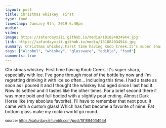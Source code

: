 ```yaml
---
layout: post
title: Christmas whiskey  First 
type: food
timestamp: January 9th, 2019 6:40pm
audio: 
video: 
image: https://saturdayxiii.github.io/media/181884034944.jpg
link: https://saturdayxiii.github.io/media/181884034944.jpg
summary: Christmas whiskey.First time having Knob Creek.It's super sharp, especially with ice.I've gone through most of the bottle by now and I'm ...
tags: ["Alcohol", "whiskey", "glassware", "edible", "food"]
comments: true
---
```


Christmas whiskey.  First time having Knob Creek.  It's super sharp, especially with ice.  I've gone through most of the bottle by now and I'm regretting drinking it with ice so often&hellip; Including this time.  I had a taste as soon as I poured it and I thought the whiskey had aged since I last had it.  Now its settled and it tastes like the other times.  For a brief second there it was more bold and full bodied with a slightly peat ending.  Almost Dark Horse like (my absolute favorite). I'll have to remember that next pour.
It came with a custom glass! Which has fast become a favorite of mine.  Fat bottom glass make my rockin world go round.
 
  
<small>source: https://saturdayxiii.tumblr.com/post/181884034944</small>
